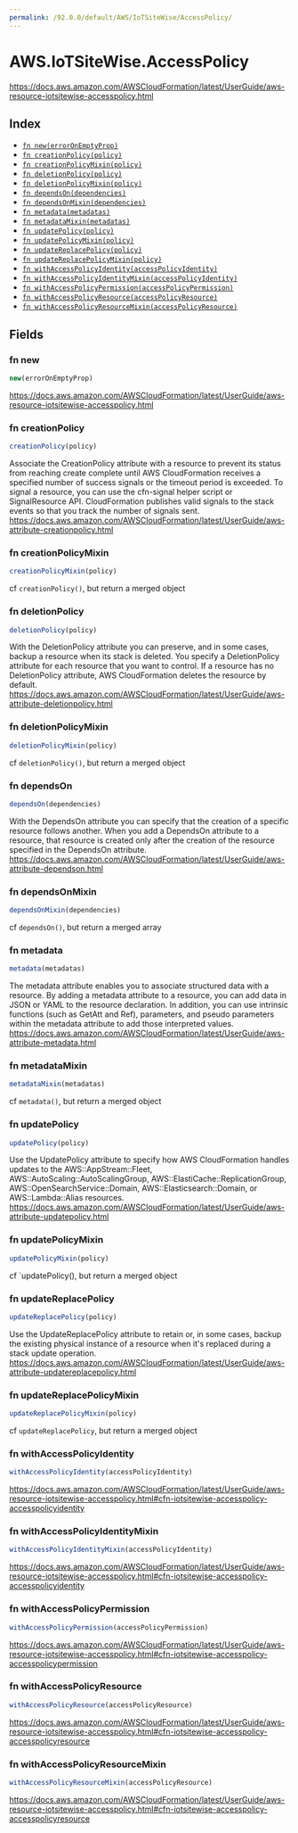 ```yaml
---
permalink: /92.0.0/default/AWS/IoTSiteWise/AccessPolicy/
---
```


# AWS.IoTSiteWise.AccessPolicy

https://docs.aws.amazon.com/AWSCloudFormation/latest/UserGuide/aws-resource-iotsitewise-accesspolicy.html

## Index

* [`fn new(errorOnEmptyProp)`](#fn-new)
* [`fn creationPolicy(policy)`](#fn-creationpolicy)
* [`fn creationPolicyMixin(policy)`](#fn-creationpolicymixin)
* [`fn deletionPolicy(policy)`](#fn-deletionpolicy)
* [`fn deletionPolicyMixin(policy)`](#fn-deletionpolicymixin)
* [`fn dependsOn(dependencies)`](#fn-dependson)
* [`fn dependsOnMixin(dependencies)`](#fn-dependsonmixin)
* [`fn metadata(metadatas)`](#fn-metadata)
* [`fn metadataMixin(metadatas)`](#fn-metadatamixin)
* [`fn updatePolicy(policy)`](#fn-updatepolicy)
* [`fn updatePolicyMixin(policy)`](#fn-updatepolicymixin)
* [`fn updateReplacePolicy(policy)`](#fn-updatereplacepolicy)
* [`fn updateReplacePolicyMixin(policy)`](#fn-updatereplacepolicymixin)
* [`fn withAccessPolicyIdentity(accessPolicyIdentity)`](#fn-withaccesspolicyidentity)
* [`fn withAccessPolicyIdentityMixin(accessPolicyIdentity)`](#fn-withaccesspolicyidentitymixin)
* [`fn withAccessPolicyPermission(accessPolicyPermission)`](#fn-withaccesspolicypermission)
* [`fn withAccessPolicyResource(accessPolicyResource)`](#fn-withaccesspolicyresource)
* [`fn withAccessPolicyResourceMixin(accessPolicyResource)`](#fn-withaccesspolicyresourcemixin)

## Fields

### fn new

```ts
new(errorOnEmptyProp)
```

https://docs.aws.amazon.com/AWSCloudFormation/latest/UserGuide/aws-resource-iotsitewise-accesspolicy.html

### fn creationPolicy

```ts
creationPolicy(policy)
```

Associate the CreationPolicy attribute with a resource to prevent its status from reaching create complete until AWS CloudFormation receives a specified number of success signals or the timeout period is exceeded. To signal a resource, you can use the cfn-signal helper script or SignalResource API. CloudFormation publishes valid signals to the stack events so that you track the number of signals sent. 
https://docs.aws.amazon.com/AWSCloudFormation/latest/UserGuide/aws-attribute-creationpolicy.html

### fn creationPolicyMixin

```ts
creationPolicyMixin(policy)
```

cf `creationPolicy()`, but return a merged object

### fn deletionPolicy

```ts
deletionPolicy(policy)
```

With the DeletionPolicy attribute you can preserve, and in some cases, backup a resource when its stack is deleted. You specify a DeletionPolicy attribute for each resource that you want to control. If a resource has no DeletionPolicy attribute, AWS CloudFormation deletes the resource by default. 
https://docs.aws.amazon.com/AWSCloudFormation/latest/UserGuide/aws-attribute-deletionpolicy.html

### fn deletionPolicyMixin

```ts
deletionPolicyMixin(policy)
```

cf `deletionPolicy()`, but return a merged object

### fn dependsOn

```ts
dependsOn(dependencies)
```

With the DependsOn attribute you can specify that the creation of a specific resource follows another. When you add a DependsOn attribute to a resource, that resource is created only after the creation of the resource specified in the DependsOn attribute. 
https://docs.aws.amazon.com/AWSCloudFormation/latest/UserGuide/aws-attribute-dependson.html

### fn dependsOnMixin

```ts
dependsOnMixin(dependencies)
```

cf `dependsOn()`, but return a merged array

### fn metadata

```ts
metadata(metadatas)
```

The metadata attribute enables you to associate structured data with a resource. By adding a metadata attribute to a resource, you can add data in JSON or YAML to the resource declaration. In addition, you can use intrinsic functions (such as GetAtt and Ref), parameters, and pseudo parameters within the metadata attribute to add those interpreted values. 
https://docs.aws.amazon.com/AWSCloudFormation/latest/UserGuide/aws-attribute-metadata.html

### fn metadataMixin

```ts
metadataMixin(metadatas)
```

cf `metadata()`, but return a merged object

### fn updatePolicy

```ts
updatePolicy(policy)
```

Use the UpdatePolicy attribute to specify how AWS CloudFormation handles updates to the AWS::AppStream::Fleet, AWS::AutoScaling::AutoScalingGroup, AWS::ElastiCache::ReplicationGroup, AWS::OpenSearchService::Domain, AWS::Elasticsearch::Domain, or AWS::Lambda::Alias resources. 
https://docs.aws.amazon.com/AWSCloudFormation/latest/UserGuide/aws-attribute-updatepolicy.html

### fn updatePolicyMixin

```ts
updatePolicyMixin(policy)
```

cf `updatePolicy(), but return a merged object

### fn updateReplacePolicy

```ts
updateReplacePolicy(policy)
```

Use the UpdateReplacePolicy attribute to retain or, in some cases, backup the existing physical instance of a resource when it's replaced during a stack update operation. 
https://docs.aws.amazon.com/AWSCloudFormation/latest/UserGuide/aws-attribute-updatereplacepolicy.html

### fn updateReplacePolicyMixin

```ts
updateReplacePolicyMixin(policy)
```

cf `updateReplacePolicy`, but return a merged object

### fn withAccessPolicyIdentity

```ts
withAccessPolicyIdentity(accessPolicyIdentity)
```

https://docs.aws.amazon.com/AWSCloudFormation/latest/UserGuide/aws-resource-iotsitewise-accesspolicy.html#cfn-iotsitewise-accesspolicy-accesspolicyidentity

### fn withAccessPolicyIdentityMixin

```ts
withAccessPolicyIdentityMixin(accessPolicyIdentity)
```

https://docs.aws.amazon.com/AWSCloudFormation/latest/UserGuide/aws-resource-iotsitewise-accesspolicy.html#cfn-iotsitewise-accesspolicy-accesspolicyidentity

### fn withAccessPolicyPermission

```ts
withAccessPolicyPermission(accessPolicyPermission)
```

https://docs.aws.amazon.com/AWSCloudFormation/latest/UserGuide/aws-resource-iotsitewise-accesspolicy.html#cfn-iotsitewise-accesspolicy-accesspolicypermission

### fn withAccessPolicyResource

```ts
withAccessPolicyResource(accessPolicyResource)
```

https://docs.aws.amazon.com/AWSCloudFormation/latest/UserGuide/aws-resource-iotsitewise-accesspolicy.html#cfn-iotsitewise-accesspolicy-accesspolicyresource

### fn withAccessPolicyResourceMixin

```ts
withAccessPolicyResourceMixin(accessPolicyResource)
```

https://docs.aws.amazon.com/AWSCloudFormation/latest/UserGuide/aws-resource-iotsitewise-accesspolicy.html#cfn-iotsitewise-accesspolicy-accesspolicyresource